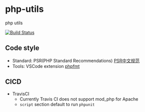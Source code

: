 # php-utils
php utils 

[![Build Status](https://travis-ci.com/davidkhala/php-utils.svg?branch=master)](https://travis-ci.com/davidkhala/php-utils)


## Code style
- Standard: PSR(PHP Standard Recommendations) [PSR中文规范](https://www.kancloud.cn/thinkphp/php-fig-psr/3139)
- Tools: VSCode extension [phpfmt](https://marketplace.visualstudio.com/items?itemName=kokororin.vscode-phpfmt)


## CICD
- TravisCI
    - Currently Travis CI does not support mod_php for Apache
    - `script` section default to run `phpunit`